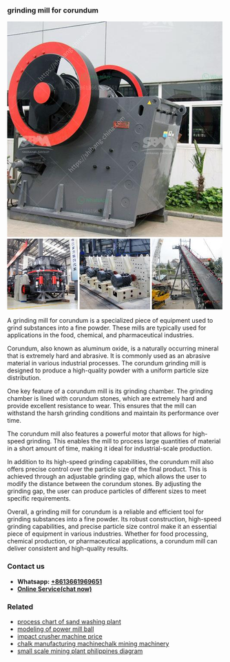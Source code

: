 <h3>grinding mill for corundum</h3><img src='1708589574.jpg' alt=''><p>A grinding mill for corundum is a specialized piece of equipment used to grind substances into a fine powder. These mills are typically used for applications in the food, chemical, and pharmaceutical industries.</p><p>Corundum, also known as aluminum oxide, is a naturally occurring mineral that is extremely hard and abrasive. It is commonly used as an abrasive material in various industrial processes. The corundum grinding mill is designed to produce a high-quality powder with a uniform particle size distribution.</p><p>One key feature of a corundum mill is its grinding chamber. The grinding chamber is lined with corundum stones, which are extremely hard and provide excellent resistance to wear. This ensures that the mill can withstand the harsh grinding conditions and maintain its performance over time.</p><p>The corundum mill also features a powerful motor that allows for high-speed grinding. This enables the mill to process large quantities of material in a short amount of time, making it ideal for industrial-scale production.</p><p>In addition to its high-speed grinding capabilities, the corundum mill also offers precise control over the particle size of the final product. This is achieved through an adjustable grinding gap, which allows the user to modify the distance between the corundum stones. By adjusting the grinding gap, the user can produce particles of different sizes to meet specific requirements.</p><p>Overall, a grinding mill for corundum is a reliable and efficient tool for grinding substances into a fine powder. Its robust construction, high-speed grinding capabilities, and precise particle size control make it an essential piece of equipment in various industries. Whether for food processing, chemical production, or pharmaceutical applications, a corundum mill can deliver consistent and high-quality results.</p><h3>Contact us</h3><ul><li><strong>Whatsapp:&nbsp;<a href="https://wa.me/8613661969651">+8613661969651</a></strong></li><li><a href="https://swt.shibang-china.com/?git&amp;zhl&amp;grinding mill for corundum"><strong>Online Service(chat now)</strong></a></li></ul><h3>Related</h3><ul><li><a href='process chart of sand washing plant.md'>process chart of sand washing plant</a></li><li><a href='modeling of power mill ball.md'>modeling of power mill ball</a></li><li><a href='impact crusher machine price.md'>impact crusher machine price</a></li><li><a href='chalk manufacturing machinechalk mining machinery.md'>chalk manufacturing machinechalk mining machinery</a></li><li><a href='small scale mining plant philippines diagram.md'>small scale mining plant philippines diagram</a></li></ul>